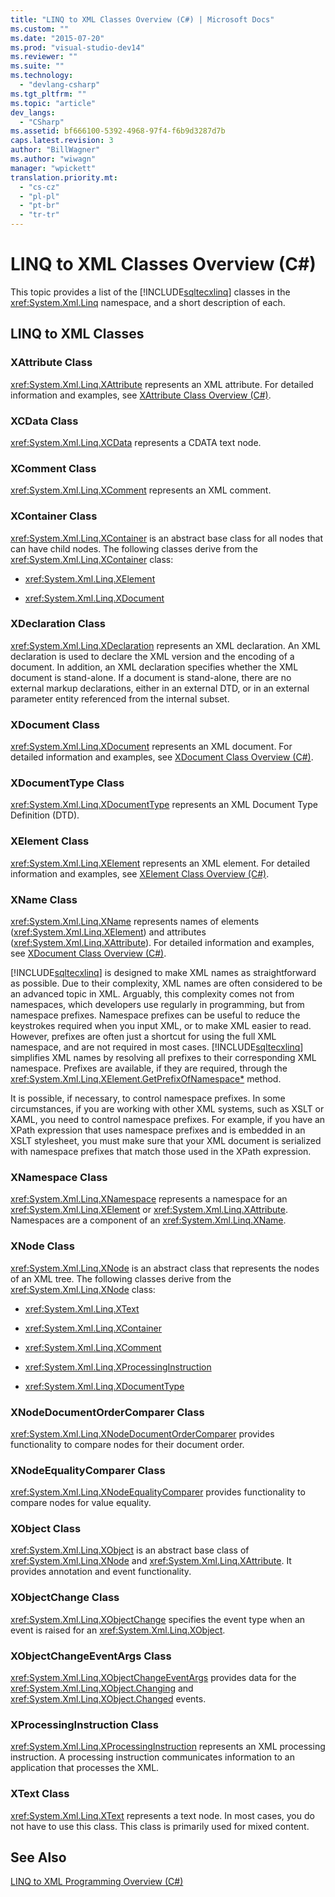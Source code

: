 ```yaml
---
title: "LINQ to XML Classes Overview (C#) | Microsoft Docs"
ms.custom: ""
ms.date: "2015-07-20"
ms.prod: "visual-studio-dev14"
ms.reviewer: ""
ms.suite: ""
ms.technology: 
  - "devlang-csharp"
ms.tgt_pltfrm: ""
ms.topic: "article"
dev_langs: 
  - "CSharp"
ms.assetid: bf666100-5392-4968-97f4-f6b9d3287d7b
caps.latest.revision: 3
author: "BillWagner"
ms.author: "wiwagn"
manager: "wpickett"
translation.priority.mt: 
  - "cs-cz"
  - "pl-pl"
  - "pt-br"
  - "tr-tr"
---
```

# LINQ to XML Classes Overview (C#)
This topic provides a list of the [!INCLUDE[sqltecxlinq](../../../../csharp/programming-guide/concepts/linq/includes/sqltecxlinq_md.md)] classes in the <xref:System.Xml.Linq> namespace, and a short description of each.  
  
## LINQ to XML Classes  
  
### XAttribute Class  
 <xref:System.Xml.Linq.XAttribute> represents an XML attribute. For detailed information and examples, see [XAttribute Class Overview (C#)](../../../../csharp/programming-guide/concepts/linq/xattribute-class-overview.md).  
  
### XCData Class  
 <xref:System.Xml.Linq.XCData> represents a CDATA text node.  
  
### XComment Class  
 <xref:System.Xml.Linq.XComment> represents an XML comment.  
  
### XContainer Class  
 <xref:System.Xml.Linq.XContainer> is an abstract base class for all nodes that can have child nodes. The following classes derive from the <xref:System.Xml.Linq.XContainer> class:  
  
-   <xref:System.Xml.Linq.XElement>  
  
-   <xref:System.Xml.Linq.XDocument>  
  
### XDeclaration Class  
 <xref:System.Xml.Linq.XDeclaration> represents an XML declaration. An XML declaration is used to declare the XML version and the encoding of a document. In addition, an XML declaration specifies whether the XML document is stand-alone. If a document is stand-alone, there are no external markup declarations, either in an external DTD, or in an external parameter entity referenced from the internal subset.  
  
### XDocument Class  
 <xref:System.Xml.Linq.XDocument> represents an XML document. For detailed information and examples, see [XDocument Class Overview (C#)](../../../../csharp/programming-guide/concepts/linq/xdocument-class-overview.md).  
  
### XDocumentType Class  
 <xref:System.Xml.Linq.XDocumentType> represents an XML Document Type Definition (DTD).  
  
### XElement Class  
 <xref:System.Xml.Linq.XElement> represents an XML element. For detailed information and examples, see [XElement Class Overview (C#)](../../../../csharp/programming-guide/concepts/linq/xelement-class-overview.md).  
  
### XName Class  
 <xref:System.Xml.Linq.XName> represents names of elements (<xref:System.Xml.Linq.XElement>) and attributes (<xref:System.Xml.Linq.XAttribute>). For detailed information and examples, see [XDocument Class Overview (C#)](../../../../csharp/programming-guide/concepts/linq/xdocument-class-overview.md).  
  
 [!INCLUDE[sqltecxlinq](../../../../csharp/programming-guide/concepts/linq/includes/sqltecxlinq_md.md)] is designed to make XML names as straightforward as possible. Due to their complexity, XML names are often considered to be an advanced topic in XML. Arguably, this complexity comes not from namespaces, which developers use regularly in programming, but from namespace prefixes. Namespace prefixes can be useful to reduce the keystrokes required when you input XML, or to make XML easier to read. However, prefixes are often just a shortcut for using the full XML namespace, and are not required in most cases. [!INCLUDE[sqltecxlinq](../../../../csharp/programming-guide/concepts/linq/includes/sqltecxlinq_md.md)] simplifies XML names by resolving all prefixes to their corresponding XML namespace. Prefixes are available, if they are required, through the <xref:System.Xml.Linq.XElement.GetPrefixOfNamespace*> method.  
  
 It is possible, if necessary, to control namespace prefixes. In some circumstances, if you are working with other XML systems, such as XSLT or XAML, you need to control namespace prefixes. For example, if you have an XPath expression that uses namespace prefixes and is embedded in an XSLT stylesheet, you must make sure that your XML document is serialized with namespace prefixes that match those used in the XPath expression.  
  
### XNamespace Class  
 <xref:System.Xml.Linq.XNamespace> represents a namespace for an <xref:System.Xml.Linq.XElement> or <xref:System.Xml.Linq.XAttribute>. Namespaces are a component of an <xref:System.Xml.Linq.XName>.  
  
### XNode Class  
 <xref:System.Xml.Linq.XNode> is an abstract class that represents the nodes of an XML tree. The following classes derive from the <xref:System.Xml.Linq.XNode> class:  
  
-   <xref:System.Xml.Linq.XText>  
  
-   <xref:System.Xml.Linq.XContainer>  
  
-   <xref:System.Xml.Linq.XComment>  
  
-   <xref:System.Xml.Linq.XProcessingInstruction>  
  
-   <xref:System.Xml.Linq.XDocumentType>  
  
### XNodeDocumentOrderComparer Class  
 <xref:System.Xml.Linq.XNodeDocumentOrderComparer> provides functionality to compare nodes for their document order.  
  
### XNodeEqualityComparer Class  
 <xref:System.Xml.Linq.XNodeEqualityComparer> provides functionality to compare nodes for value equality.  
  
### XObject Class  
 <xref:System.Xml.Linq.XObject> is an abstract base class of <xref:System.Xml.Linq.XNode> and <xref:System.Xml.Linq.XAttribute>. It provides annotation and event functionality.  
  
### XObjectChange Class  
 <xref:System.Xml.Linq.XObjectChange> specifies the event type when an event is raised for an <xref:System.Xml.Linq.XObject>.  
  
### XObjectChangeEventArgs Class  
 <xref:System.Xml.Linq.XObjectChangeEventArgs> provides data for the <xref:System.Xml.Linq.XObject.Changing> and <xref:System.Xml.Linq.XObject.Changed> events.  
  
### XProcessingInstruction Class  
 <xref:System.Xml.Linq.XProcessingInstruction> represents an XML processing instruction. A processing instruction communicates information to an application that processes the XML.  
  
### XText Class  
 <xref:System.Xml.Linq.XText> represents a text node. In most cases, you do not have to use this class. This class is primarily used for mixed content.  
  
## See Also  
 [LINQ to XML Programming Overview (C#)](../../../../csharp/programming-guide/concepts/linq/linq-to-xml-programming-overview.md)